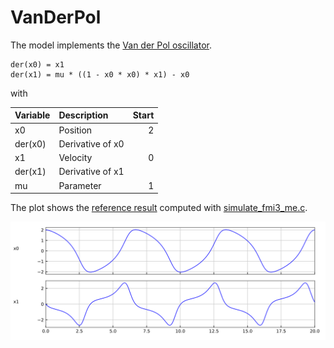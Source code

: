 # VanDerPol

The model implements the [Van der Pol oscillator](https://en.wikipedia.org/wiki/Van_der_Pol_oscillator).

```
der(x0) = x1
der(x1) = mu * ((1 - x0 * x0) * x1) - x0
```

with

| Variable      | Description      | Start |
|:--------------|:-----------------| -----:|
| x0            | Position         |     2 |
| der(x0)       | Derivative of x0 |       |
| x1            | Velocity         |     0 |
| der(x1)       | Derivative of x1 |       |
| mu            | Parameter        |     1 |

The plot shows the [reference result](VanDerPol_ref.csv) computed with [simulate\_fmi3\_me.c](https://github.com/modelica/Reference-FMUs/blob/master/examples/simulate_fmi3_me.c).

![Plot](VanDerPol_ref.svg)
